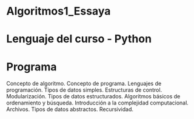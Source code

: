 # Algoritmos1_Essaya
# Lenguaje del curso - Python
# Programa
Concepto de algoritmo. 
Concepto de programa. 
Lenguajes de programación. 
Tipos de datos simples.
Estructuras de control.
Modularización. 
Tipos de datos estructurados.
Algoritmos básicos de ordenamiento y búsqueda. 
Introducción a la complejidad computacional.
Archivos.
Tipos de datos abstractos.
Recursividad.
